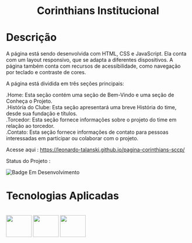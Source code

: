 <h1 align="center">Corinthians Institucional</h1>

# Descrição

A página está sendo desenvolvida com HTML, CSS e JavaScript. Ela conta com um layout responsivo, que se adapta a diferentes dispositivos. A página também conta com recursos de acessibilidade, como navegação por teclado e contraste de cores.

A página está dividida em três seções principais:

.Home: Esta seção contém uma seção de Bem-Vindo e uma seção de Conheça o Projeto.<br>
.História do Clube: Esta seção apresentará uma breve História do time, desde sua fundação e títulos.<br>
.Torcedor: Esta seção fornece informações sobre o projeto do time em relação ao torcedor.<br>
.Contato: Esta seção fornece informações de contato para pessoas interessadas em participar ou colaborar com o projeto.<br>

Acesse aqui : https://leonardo-talanski.github.io/pagina-corinthians-sccp/

Status do Projeto :

![Badge Em Desenvolvimento](http://img.shields.io/static/v1?label=STATUS&message=EMDESENVOLVIMENTO&color=GREEN&style=for-the-badge)

# Tecnologias Aplicadas

<div style="display: inline_block"><br>
  <img align="center" height="60" width="70" src="https://cdn.jsdelivr.net/gh/devicons/devicon/icons/html5/html5-plain-wordmark.svg"/>
  <img align="center" height="60" width="70" src="https://cdn.jsdelivr.net/gh/devicons/devicon/icons/css3/css3-plain-wordmark.svg"/>  
  <img align="center" height="60" width="70" src="https://cdn.jsdelivr.net/gh/devicons/devicon/icons/javascript/javascript-original.svg"/>


